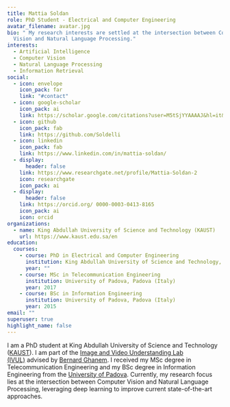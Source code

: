 ```yaml
---
title: Mattia Soldan
role: PhD Student - Electrical and Computer Engineering
avatar_filename: avatar.jpg
bio: " My research interests are settled at the intersection between Computer
  Vision and Natural Language Processing."
interests:
  - Artificial Intelligence
  - Computer Vision
  - Natural Language Processing
  - Information Retrieval
social:
  - icon: envelope
    icon_pack: far
    link: "#contact"
  - icon: google-scholar
    icon_pack: ai
    link: https://scholar.google.com/citations?user=M5tSjYYAAAAJ&hl=it&oi=ao
  - icon: github
    icon_pack: fab
    link: https://github.com/Soldelli
  - icon: linkedin
    icon_pack: fab
    link: https://www.linkedin.com/in/mattia-soldan/
  - display:
      header: false
    link: https://www.researchgate.net/profile/Mattia-Soldan-2
    icon: researchgate
    icon_pack: ai
  - display:
      header: false
    link: https://orcid.org/ 0000-0003-0413-8165
    icon_pack: ai
    icon: orcid
organizations:
  - name: King Abdullah University of Science and Technology (KAUST)
    url: https://www.kaust.edu.sa/en
education:
  courses:
    - course: PhD in Electrical and Computer Engineering
      institution: King Abdullah University of Science and Technology, Thuwal (Saudi Arabia)
      year: ""
    - course: MSc in Telecommunication Engineering
      institution: University of Padova, Padova (Italy)
      year: 2017
    - course: BSc in Information Engineering
      institution: University of Padova, Padova (Italy)
      year: 2015
email: ""
superuser: true
highlight_name: false
---
```

I am a PhD student at King Abdullah University of Science and Technology ([KAUST](https://www.kaust.edu.sa/en)). I am part of the [Image and Video Understanding Lab (IVUL)](https://ivul.kaust.edu.sa/) advised by [Bernard Ghanem](http://www.bernardghanem.com/). I received my MSc degree in Telecommunication Engineering and my BSc degree in Information Engineering from the [University of Padova](https://www.unipd.it/en/). Currently, my research focus lies at the intersection between Computer Vision and Natural Language Processing, leveraging deep learning to improve current state-of-the-art approaches.